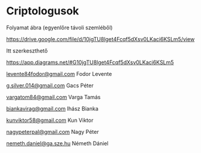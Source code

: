 # Criptologusok

Folyamat ábra (egyenlőre távoli szemléből)

https://drive.google.com/file/d/10jgTU8lget4Fcqf5dXsv0LKaci6KSLm5/view

Itt szerkeszthető

https://app.diagrams.net/#G10jgTU8lget4Fcqf5dXsv0LKaci6KSLm5

levente84fodor@gmail.com  Fodor Levente

g.silver.014@gmail.com    Gacs Péter

vargatom84@gmail.com      Varga Tamás

biankavirag@gmail.com     Ihász Bianka

kunviktor58@gmail.com     Kun Viktor

nagypeterpal@gmail.com    Nagy Péter

nemeth.daniel@ga.sze.hu   Németh Dániel
